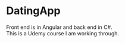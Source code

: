 # DatingApp
Front end is in Angular and back end in C#.  
This is a Udemy course I am working through.
